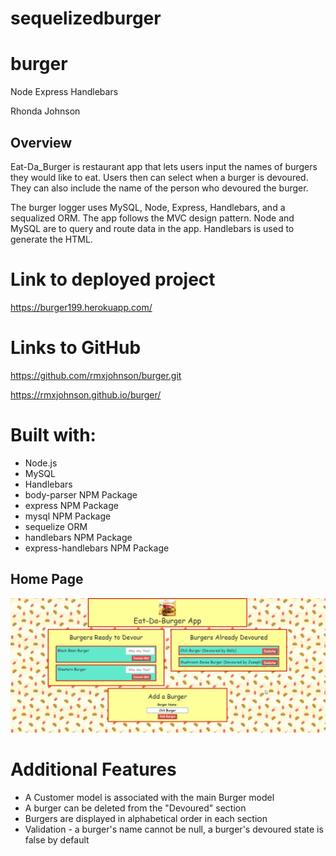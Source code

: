 # sequelizedburger
# burger

Node Express Handlebars

Rhonda Johnson

## Overview

Eat-Da_Burger is restaurant app that lets users input the names of burgers they would like to eat.  Users then can select when a burger is devoured. They can also include the name of the person who devoured the burger.

The burger logger uses MySQL, Node, Express, Handlebars, and a sequalized ORM.  The app follows the MVC design pattern.  Node and MySQL are to query and route data in the app.  Handlebars is used to generate the HTML. 

# Link to deployed project
https://burger199.herokuapp.com/

# Links to GitHub
https://github.com/rmxjohnson/burger.git

https://rmxjohnson.github.io/burger/


# Built with:
 * Node.js
 * MySQL
 * Handlebars
 * body-parser NPM Package
 * express NPM Package
 * mysql NPM Package
 * sequelize ORM
 * handlebars NPM Package
 * express-handlebars NPM Package


## Home Page

![home.png](public/assets/img/burger-app.png)


# Additional Features
 * A Customer model is associated with the main Burger model
 * A burger can be deleted from the "Devoured" section
 * Burgers are displayed in alphabetical order in each section
 * Validation - a burger's name cannot be null, a burger's devoured state is false by default
